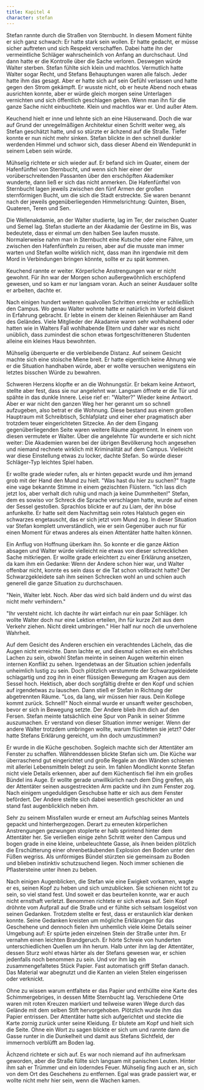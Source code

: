 ```yaml
---
title: Kapitel 4
character: stefan
---
```

Stefan rannte durch die Straßen von Sternbucht. In diesem Moment fühlte er sich ganz schwach: Er hatte stark sein wollen. Er hatte gedacht, er müsse sicher auftreten und sich Respekt verschaffen. Dabei hatte ihn der vermeintliche Schläger wahrscheinlich von Anfang an durchschaut. Und dann hatte er die Kontrolle über die Sache verloren. Deswegen würde Walter sterben. Stefan fühlte sich klein und machtlos. Vermutlich hatte Walter sogar Recht, und Stefans Behauptungen waren alle falsch. Jeder hatte ihm das gesagt. Aber er hatte sich auf sein Gefühl verlassen und hatte gegen den Strom gekämpft. Er wusste nicht, ob er heute Abend noch etwas ausrichten konnte, aber er würde gleich morgen seine Unterlagen vernichten und sich öffentlich geschlagen geben. Wenn man ihn für die ganze Sache nicht einbuchtete. Klein und machtlos war er. Und außer Atem.

Keuchend hielt er inne und lehnte sich an eine Häuserwand. Doch die war auf Grund der unregelmäßigen Architektur einen Schritt weiter weg, als Stefan geschätzt hatte, und so stürzte er ächzend auf die Straße. Tiefer konnte er nun nicht mehr sinken. Stefan blickte in den schnell dunkler werdenden Himmel und schwor sich, dass dieser Abend ein Wendepunkt in seinem Leben sein würde.

Mühselig richtete er sich wieder auf. Er befand sich im Quater, einem der Hafenfünftel von Sternbucht, und wenn sich hier einer der vorüberschreitenden Passanten über den erschöpften Akademiker wunderte, dann ließ er sich das nicht anmerken. Die Hafenfünftel von Sternbucht lagen jeweils zwischen den fünf Armen der großen sternförmigen Bucht, um die sich die Stadt erstreckte. Sie waren benannt nach der jeweils gegenüberliegenden Himmelsrichtung: Quinten, Bisen, Quateren, Teren und Sen.

Die Wellenakdamie, an der Walter studierte, lag im Ter, der zwischen Quater und Semel lag. Stefan studierte an der Akadamie der Gestirne im Bis, was bedeutete, dass er einmal um den halben See laufen musste. Normalerweise nahm man in Sternbucht eine Kutsche oder eine Fähre, um zwischen den Hafenfünfteln zu reisen, aber auf die musste man immer warten und Stefan wollte wirklich nicht, dass man ihn irgendwie mit dem Mord in Verbindungen bringen könnte, sollte er zu spät kommen.

Keuchend rannte er weiter. Körperliche Anstrengungen war er nicht gewohnt. Für ihn war der Morgen schon außergewöhnlich erschöpfend gewesen, und so kam er nur langsam voran. Auch an seiner Ausdauer sollte er arbeiten, dachte er.

Nach einigen hundert weiteren qualvollen Schritten erreichte er schließlich den Campus. Wo genau Walter wohnte hatte er natürlich im Vorfeld diskret in Erfahrung gebracht. Er lebte in einem der kleinen Reienhäuser am Rand des Geländes. Viele Mitglieder der Akadamie waren sehr wohlhabend oder hatten wie in Walters Fall wohlhabende Eltern und daher war es nicht unüblich, dass zumindest die schon etwas fortgeschritteneren Studenten alleine ein kleines Haus bewohnten.

Mühselig überquerte er die verbleibende Distanz. Auf seinem Gesicht machte sich eine stoische Miene breit. Er hatte eigentlich keine Ahnung wie er die Situation handhaben würde, aber er wollte versuchen wenigstens ein letztes bisschen Würde zu bewahren.

Schweren Herzens klopfte er an die Wohnungstür. Er bekam keine Antwort, stellte aber fest, dass sie nur angelehnt war. Langsam öffnete er die Tür und spähte in das dunkle Innere. Leise rief er: "Walter?" Wieder keine Antwort. Aber er war nicht den ganzen Weg her her gerannt um so schnell aufzugeben, also betrat er die Wohnung. Diese bestand aus einem großen Hauptraum mit Schreibtisch, Schlafplatz und einer eher pragmatisch aber trotzdem teuer eingerichteten Sitzecke. An der dem Eingang gegenüberliegenden Seite waren weitere Räume abgetrennt. In einem von diesen vermutete er Walter. Über die angelehnte Tür wunderte er sich nicht weiter: Die Akademien waren bei der übrigen Bevölkerung hoch angesehen und niemand rechnete wirklich mit Kriminalität auf dem Campus. Vielleicht war diese Einstellung etwas zu locker, dachte Stefan. So würde dieser Schläger-Typ leichtes Spiel haben.

Er wollte grade wieder rufen, als er hinten gepackt wurde und ihm jemand grob mit der Hand den Mund zu hielt. "Was hast du hier zu suchen?" fragte eine vage bekannte Stimme in einem gezischten Flüstern. "Ich lass dich jetzt los, aber verhalt dich ruhig und mach ja keine Dummheiten!" Stefan, dem es sowiso vor Schreck die Sprache verschlagen hatte, wurde auf einen der Sessel gestoßen. Sprachlos blickte er auf zu Liam, der ihn böse anfunkelte. Er hatte seit dem Nachmittag sein rotes Halstuch gegen ein schwarzes engetauscht, das er sich jetzt vom Mund zog. In dieser Situation var Stefan komplett unverständlich, wie er sein Gegenüber auch nur für einen Moment für etwas anderes als einen Attentäter hatte halten können.

Ein Anflug von Hoffnung überkam ihn. So konnte er die ganze Aktion absagen und Walter würde vielleicht nie etwas von dieser schrecklichen Sache mitkriegen. Er wollte grade erleichtert zu einer Erklärung ansetzen, da kam ihm ein Gedanke: Wenn der Andere schon hier war, und Walter offenbar nicht, konnte es sein dass er die Tat schon vollbracht hatte? Der Schwarzgekleidete sah ihm seinen Schrecken wohl an und schien auch generell die ganze Situation zu durchschauen.

"Nein, Walter lebt. Noch. Aber das wird sich bald ändern und du wirst das nicht mehr verhindern."

"Ihr versteht nicht. Ich dachte ihr wärt einfach nur ein paar Schläger. Ich wollte Walter doch nur eine Lektion erteilen, ihn für kurze Zeit aus dem Verkehr ziehen. Nicht direkt umbringen." Hier half nur noch die unverholene Wahrheit.

Auf dem Gesicht des Anderen erschien ein verachtendes Lächeln, das die Augen nicht erreichte. Dann lachte er, und diesmal schien es ein ehrliches Lachen zu sein, obwohl Stefan meinte in seinen Augen weiterhin einen internen Konflikt zu sehen. Irgendetwas an der Situation schien jedenfalls unheimlich lustig zu sein. Doch plötzlich verstummte der Schwarzgekleidete schlagartig und zog ihn in einer flüssigen Bewegung am Kragen aus dem Sessel hoch. Hektisch, aber doch sorgfältig drehte er den Kopf und schien auf irgendetwas zu lauschen. Dann stieß er Stefan in Richtung der abgetrennten Räume. "Los, da lang, wir müssen hier raus. Dein Kollege kommt zurück. Schnell!" Noch einmal wurde er unsanft weiter geschoben, bevor er sich in Bewegung setzte. Der Andere blieb ihm dich auf den Fersen. Stefan meinte tatsächlich eine Spur von Panik in seiner Stimme auszumachen. Er verstand von dieser Situation immer weniger. Wenn der andere Walter trotzdem umbringen wollte, warum flüchteten sie jetzt? Oder hatte Stefans Erklärung gereicht, um ihn doch umzustimmen?

Er wurde in die Küche geschoben. Sogleich machte sich der Attentäter am Fenster zu schaffen. Währenddessen blickte Stefan sich um. Die Küche war überraschend gut eingerichtet und große Regale an den Wänden schienen mit allerlei Lebensmitteln belegt zu sein. Im fahlen Mondlicht konnte Stefan nicht viele Details erkennen, aber auf dem Küchentisch fiel ihm ein großes Bündel ins Auge. Er wollte gerade unwillkürlich nach dem Ding greifen, als der Attentäter seinen ausgestreckten Arm packte und ihn zum Fenster zog. Nach einigem ungeduldigen Geschubse hatte er sich aus dem Fenster befördert. Der Andere stellte sich dabei wesentlich geschickter an und stand fast augenblicklich neben ihm.

Sehr zu seinem Missfallen wurde er erneut am Aufschlag seines Mantels gepackt und hinterhergezogen. Derart zu erneuten körperlichen Anstrengungen gezwungen stoplerte er halb sprintend hinter dem Attentäter her. Sie verließen einige zehn Schritt weiter den Campus und bogen grade in eine kleine, unbeleuchtete Gasse, als ihnen beiden plötzlich die Erschütterung einer ohrenbetäubenden Explosion den Boden unter den Füßen wegriss. Als unförmiges Bündel stürzten sie gemeinsam zu Boden und blieben instinktiv schutzsuchend liegen. Noch immer schienen die Pflastersteine unter ihnen zu beben.

Nach einigen Augenblicken, die Stefan wie eine Ewigkeit vorkamen, wagte er es, seinen Kopf zu heben und sich umzublicken. Sie schienen nicht tot zu sein, so viel stand fest. Und soweit er das beurteilen konnte, war er auch nicht ernsthaft verletzt. Benommen richtete er sich etwas auf. Sein Kopf dröhnte vom Aufprall auf die Straße und er fühlte sich seltsam losgelöst von seinen Gedanken. Trotzdem stellte er fest, dass er erstaunlich klar denken konnte. Seine Gedanken kreisten um mögliche Erklärungen für das Geschehene und dennoch fielen ihm unhemlich viele kleine Details seiner Umgebung auf: Er spürte jeden einzelnen Stein der Straße unter ihm. Er vernahm einen leichten Brandgeruch. Er hörte Schreie von hunderten unterschiedlichen Quellen um ihn herum. Halb unter ihm lag der Attentäter, dessen Sturz wohl etwas härter als der Stefans gewesen war, er schien jedenfalls noch benommen zu sein. Und vor ihm lag ein zusammengefaltetes Stück Papier. Fast automatisch griff Stefan danach. Das Material war abegnutzt und die Kanten an vielen Stelen eingerissen oder verknickt.

Ohne zu wissen warum entfaltete er das Papier und enthüllte eine Karte des Schimmergebriges, in dessen Mitte Sternbucht lag. Verschiedene Orte waren mit roten Kreuzen markiert und teilweise waren Wege durch das Gelände mit dem selben Stift hervorgehoben. Plötzlich wurde ihm das Papier entrissen. Der Attentäter hatte sich aufgerichtet und steckte die Karte zornig zurück unter seine Kleidung. Er blutete am Kopf und hielt sich die Seite. Ohne ein Wort zu sagen blickte er sich um und rannte dann die Gasse runter in die Dunkelheit und damit aus Stefans Sichtfeld, der immernoch verblüfft am Boden lag.

Ächzend richtete er sich auf. Es war noch niemand auf ihn aufmerksam geworden, aber die Straße füllte sich langsam mit panischen Leuten. Hinter ihm sah er Trümmer und ein loderndes Feuer. Mühselig fing auch er an, sich von dem Ort des Geschehens zu entfernen. Egal was grade passiert war, er wollte nicht mehr hier sein, wenn die Wachen kamen.
